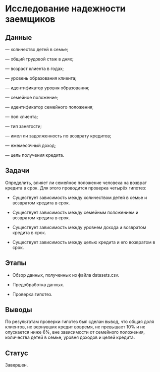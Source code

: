 # Исследование надежности заемщиков

## Данные
— количество детей в семье;

— общий трудовой стаж в днях;

— возраст клиента в годах;

— уровень образования клиента;

— идентификатор уровня образования;

— семейное положение;

— идентификатор семейного положения;

— пол клиента;

— тип занятости;

— имел ли задолженность по возврату кредитов;

— ежемесячный доход;

— цель получения кредита.

## Задачи
Определить, влияет ли семейное положение человека на возврат кредита в срок. Для этого проводится проверка четырёх гипотез:

- Существует зависимость между количеством детей в семье и возвратом кредита в срок.

- Существует зависимость между семейным положением и возвратом кредита в срок.

- Существует зависимость между уровнем дохода и возвратом кредита в срок.

- Существует зависимость между целью кредита и его возвратом в срок.

## Этапы
- Обзор данных, полученных из файла datasets.csv.

- Предобработка данных.

- Проверка гипотез.

## Выводы
По результатам проверки гипотез был сделан вывод, что общая доля клиентов, не вернувших кредит вовремя, не превышает 10% и не опускается ниже 6%, вне зависимости от семейного положения, количества детей в семье, уровня доходов и целей кредита.

## Статус
Завершен.
